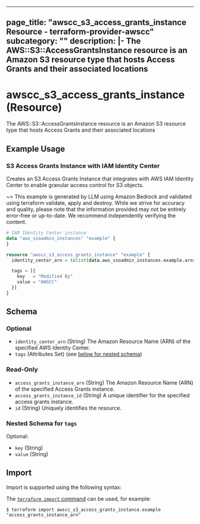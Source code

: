 
---
page_title: "awscc_s3_access_grants_instance Resource - terraform-provider-awscc"
subcategory: ""
description: |-
  The AWS::S3::AccessGrantsInstance resource is an Amazon S3 resource type that hosts Access Grants and their associated locations
---

# awscc_s3_access_grants_instance (Resource)

The AWS::S3::AccessGrantsInstance resource is an Amazon S3 resource type that hosts Access Grants and their associated locations

## Example Usage

### S3 Access Grants Instance with IAM Identity Center

Creates an S3 Access Grants Instance that integrates with AWS IAM Identity Center to enable granular access control for S3 objects.

~> This example is generated by LLM using Amazon Bedrock and validated using terraform validate, apply and destroy. While we strive for accuracy and quality, please note that the information provided may not be entirely error-free or up-to-date. We recommend independently verifying the content.

```terraform
# IAM Identity Center instance
data "aws_ssoadmin_instances" "example" {
}

resource "awscc_s3_access_grants_instance" "example" {
  identity_center_arn = tolist(data.aws_ssoadmin_instances.example.arns)[0]

  tags = [{
    key   = "Modified By"
    value = "AWSCC"
  }]
}
```

<!-- schema generated by tfplugindocs -->
## Schema

### Optional

- `identity_center_arn` (String) The Amazon Resource Name (ARN) of the specified AWS Identity Center.
- `tags` (Attributes Set) (see [below for nested schema](#nestedatt--tags))

### Read-Only

- `access_grants_instance_arn` (String) The Amazon Resource Name (ARN) of the specified Access Grants instance.
- `access_grants_instance_id` (String) A unique identifier for the specified access grants instance.
- `id` (String) Uniquely identifies the resource.

<a id="nestedatt--tags"></a>
### Nested Schema for `tags`

Optional:

- `key` (String)
- `value` (String)

## Import

Import is supported using the following syntax:

The [`terraform import` command](https://developer.hashicorp.com/terraform/cli/commands/import) can be used, for example:

```shell
$ terraform import awscc_s3_access_grants_instance.example "access_grants_instance_arn"
```
